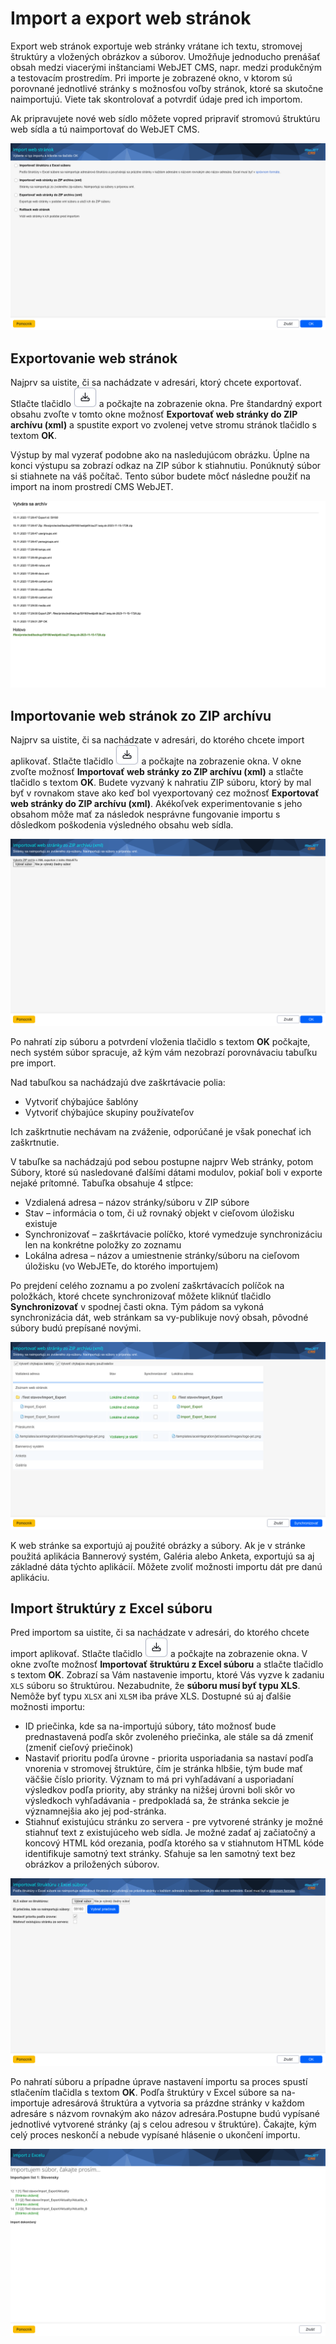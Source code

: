 # Import a export web stránok

Export web stránok exportuje web stránky vrátane ich textu, stromovej štruktúry a vložených obrázkov a súborov. Umožňuje jednoducho prenášať obsah medzi viacerými inštanciami WebJET CMS, napr. medzi produkčným a testovacím prostredím. Pri importe je zobrazené okno, v ktorom sú porovnané jednotlivé stránky s možnosťou voľby stránok, ktoré sa skutočne naimportujú. Viete tak skontrolovať a potvrdiť údaje pred ich importom.

Ak pripravujete nové web sídlo môžete vopred pripraviť stromovú štruktúru web sídla a tú naimportovať do WebJET CMS.

![](import-export-window.png)

## Exportovanie web stránok

Najprv sa uistite, či sa nachádzate v adresári, ktorý chcete exportovať. Stlačte tlačidlo ![](import-export-button.png ":no-zoom") a počkajte na zobrazenie okna. Pre štandardný export obsahu zvoľte v tomto okne možnosť **Exportovať web stránky do ZIP archívu (xml)** a spustite export vo zvolenej vetve stromu stránok tlačidlo s textom **OK**.

Výstup by mal vyzerať podobne ako na nasledujúcom obrázku. Úplne na konci výstupu sa zobrazí odkaz na ZIP súbor k stiahnutiu. Ponúknutý súbor si stiahnete na váš počítač. Tento súbor budete môcť následne použiť na import na inom prostredí CMS WebJET.

![](exported-window.png)

## Importovanie web stránok zo ZIP archívu

Najprv sa uistite, či sa nachádzate v adresári, do ktorého chcete import aplikovať. Stlačte tlačidlo ![](import-export-button.png ":no-zoom") a počkajte na zobrazenie okna. V okne zvoľte možnosť **Importovať web stránky zo ZIP archívu (xml)** a stlačte tlačidlo s textom **OK**. Budete vyzvaný k nahratiu ZIP súboru, ktorý by mal byť v rovnakom stave ako keď bol vyexportovaný cez možnosť **Exportovať web stránky do ZIP archívu (xml)**. Akékoľvek experimentovanie s jeho obsahom môže mať za následok nesprávne fungovanie importu s dôsledkom poškodenia výsledného obsahu web sídla.

![](import-zip-window.png)

Po nahratí zip súboru a potvrdení vloženia tlačidlo s textom **OK** počkajte, nech systém súbor spracuje, až kým vám nezobrazí porovnávaciu tabuľku pre import.

Nad tabuľkou sa nachádzajú dve zaškrtávacie polia:

- Vytvoriť chýbajúce šablóny
- Vytvoriť chýbajúce skupiny používateľov

Ich zaškrtnutie nechávam na zváženie, odporúčané je však ponechať ich zaškrtnutie.

V tabuľke sa nachádzajú pod sebou postupne najprv Web stránky, potom Súbory, ktoré sú nasledované ďalšími dátami modulov, pokiaľ boli v exporte nejaké prítomné. Tabuľka obsahuje 4 stĺpce:

- Vzdialená adresa – názov stránky/súboru v ZIP súbore
- Stav – informácia o tom, či už rovnaký objekt v cieľovom úložisku existuje
- Synchronizovať – zaškrtávacie políčko, ktoré vymedzuje synchronizáciu len na konkrétne položky zo zoznamu
- Lokálna adresa – názov a umiestnenie stránky/súboru na cieľovom úložisku (vo WebJETe, do ktorého importujem)

Po prejdení celého zoznamu a po zvolení zaškrtávacích políčok na položkách, ktoré chcete synchronizovať môžete kliknúť tlačidlo **Synchronizovať** v spodnej časti okna. Tým pádom sa vykoná synchronizácia dát, web stránkam sa vy-publikuje nový obsah, pôvodné súbory budú prepísané novými.

![](imported-zip-window.png)

K web stránke sa exportujú aj použité obrázky a súbory. Ak je v stránke použitá aplikácia Bannerový systém, Galéria alebo Anketa, exportujú sa aj základné dáta týchto aplikácií. Môžete zvoliť možnosti importu dát pre danú aplikáciu.

## Import štruktúry z Excel súboru

Pred importom sa uistite, či sa nachádzate v adresári, do ktorého chcete import aplikovať. Stlačte tlačidlo ![](import-export-button.png ":no-zoom") a počkajte na zobrazenie okna. V okne zvoľte možnosť **Importovať štruktúru z Excel súboru** a stlačte tlačidlo s textom **OK**. Zobrazí sa Vám nastavenie importu, ktoré Vás vyzve k zadaniu `XLS` súboru so štruktúrou. Nezabudnite, že **súboru musí byť typu XLS**. Nemôže byť typu `XLSX` ani `XLSM` iba práve XLS. Dostupné sú aj ďalšie možnosti importu:

- ID priečinka, kde sa na-importujú súbory, táto možnosť bude prednastavená podľa skôr zvoleného priečinka, ale stále sa dá zmeniť (zmeniť cieľový priečinok)
- Nastaviť prioritu podľa úrovne - priorita usporiadania sa nastaví podľa vnorenia v stromovej štruktúre, čím je stránka hlbšie, tým bude mať väčšie číslo priority. Význam to má pri vyhľadávaní a usporiadaní výsledkov podľa priority, aby stránky na nižšej úrovni boli skôr vo výsledkoch vyhľadávania - predpokladá sa, že stránka sekcie je významnejšia ako jej pod-stránka.
- Stiahnuť existujúcu stránku zo servera - pre vytvorené stránky je možné stiahnuť text z existujúceho web sídla. Je možné zadať aj začiatočný a koncový HTML kód orezania, podľa ktorého sa v stiahnutom HTML kóde identifikuje samotný text stránky. Sťahuje sa len samotný text bez obrázkov a priložených súborov.

![](import-excel-window.png)

Po nahratí súboru a prípadne úprave nastavení importu sa proces spustí stlačením tlačidla s textom **OK**. Podľa štruktúry v Excel súbore sa na-importuje adresárová štruktúra a vytvoria sa prázdne stránky v každom adresáre s názvom rovnakým ako názov adresára.Postupne budú vypísané jednotlivé vytvorené stránky (aj s celou adresou v štruktúre). Čakajte, kým celý proces neskončí a nebude vypísané hlásenie o ukončení importu.

![](imported-excel-window.png)